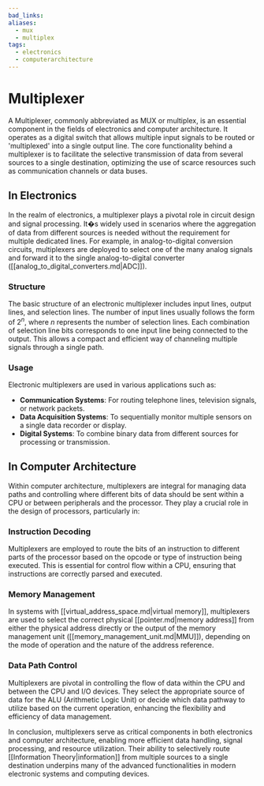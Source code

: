 ```yaml
---
bad_links:
aliases:
  - mux
  - multiplex
tags:
  - electronics
  - computerarchitecture
---
```

# Multiplexer

A Multiplexer, commonly abbreviated as MUX or multiplex, is an essential component in the fields of electronics and computer architecture. It operates as a digital switch that allows multiple input signals to be routed or 'multiplexed' into a single output line. The core functionality behind a multiplexer is to facilitate the selective transmission of data from several sources to a single destination, optimizing the use of scarce resources such as communication channels or data buses.

## In Electronics

In the realm of electronics, a multiplexer plays a pivotal role in circuit design and signal processing. It�s widely used in scenarios where the aggregation of data from different sources is needed without the requirement for multiple dedicated lines. For example, in analog-to-digital conversion circuits, multiplexers are deployed to select one of the many analog signals and forward it to the single analog-to-digital converter ([[analog_to_digital_converters.md|ADC]]).

### Structure

The basic structure of an electronic multiplexer includes input lines, output lines, and selection lines. The number of input lines usually follows the form of $2^n$, where $n$ represents the number of selection lines. Each combination of selection line bits corresponds to one input line being connected to the output. This allows a compact and efficient way of channeling multiple signals through a single path.

### Usage

Electronic multiplexers are used in various applications such as:

- **Communication Systems**: For routing telephone lines, television signals, or network packets.
- **Data Acquisition Systems**: To sequentially monitor multiple sensors on a single data recorder or display.
- **Digital Systems**: To combine binary data from different sources for processing or transmission.

## In Computer Architecture

Within computer architecture, multiplexers are integral for managing data paths and controlling where different bits of data should be sent within a CPU or between peripherals and the processor. They play a crucial role in the design of processors, particularly in:

### Instruction Decoding

Multiplexers are employed to route the bits of an instruction to different parts of the processor based on the opcode or type of instruction being executed. This is essential for control flow within a CPU, ensuring that instructions are correctly parsed and executed.

### Memory Management

In systems with [[virtual_address_space.md|virtual memory]], multiplexers are used to select the correct physical [[pointer.md|memory address]] from either the physical address directly or the output of the memory management unit ([[memory_management_unit.md|MMU]]), depending on the mode of operation and the nature of the address reference.

### Data Path Control

Multiplexers are pivotal in controlling the flow of data within the CPU and between the CPU and I/O devices. They select the appropriate source of data for the ALU (Arithmetic Logic Unit) or decide which data pathway to utilize based on the current operation, enhancing the flexibility and efficiency of data management.

In conclusion, multiplexers serve as critical components in both electronics and computer architecture, enabling more efficient data handling, signal processing, and resource utilization. Their ability to selectively route [[Information Theory|information]] from multiple sources to a single destination underpins many of the advanced functionalities in modern electronic systems and computing devices.